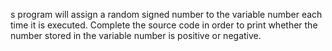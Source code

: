 s program will assign a random signed number to the variable number each time it is executed. Complete the source code in order to print whether the number stored in the variable number is positive or negative.

